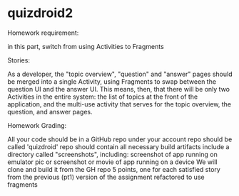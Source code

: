 # quizdroid2
Homework requirement:

in this part, switch from using Activities to Fragments


Stories:

As a developer, the "topic overview", "question" and "answer" pages should be merged into a single Activity, using Fragments to swap between the question UI and the answer UI. This means, then, that there will be only two Activities in the entire system: the list of topics at the front of the application, and the multi-use activity that serves for the topic overview, the question, and answer pages.
 
Homework Grading:

All your code should be in a GitHub repo under your account
repo should be called 'quizdroid'
repo should contain all necessary build artifacts
include a directory called "screenshots", including:
screenshot of app running on emulator
pic or screenshot or movie of app running on a device
We will clone and build it from the GH repo
5 points, one for each satisfied story from the previous (pt1) version of the assignment refactored to use fragments
